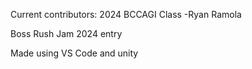 Current contributors:
2024 BCCAGI Class
-Ryan Ramola

Boss Rush Jam 2024 entry

Made using VS Code and unity
